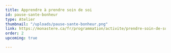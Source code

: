 ```yaml
---
title: Apprendre à prendre soin de soi
id: pause-sante-bonheur
type: Atelier
thumbnail: "/uploads/pause-sante-bonheur.png"
link: https://monastere.ca/fr/programmation/activite/prendre-soin-de-soi-manuel-de-l-utilisateur-510
order: 2
upcoming: true

---
```

